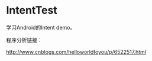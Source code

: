 # IntentTest
学习Android的Intent demo。

程序分析链接：

http://www.cnblogs.com/helloworldtoyou/p/6522517.html
